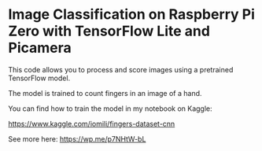 # Image Classification on Raspberry Pi Zero with TensorFlow Lite and Picamera

This code allows you to process and score images using a pretrained TensorFlow model.

The model is trained to count fingers in an image of a hand.

You can find how to train the model in my notebook on Kaggle:

https://www.kaggle.com/iomili/fingers-dataset-cnn

See more here: https://wp.me/p7NHtW-bL



